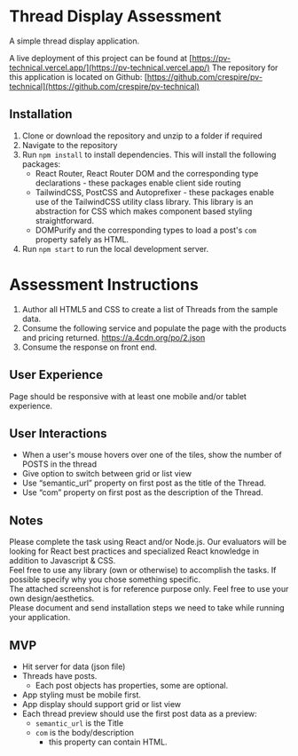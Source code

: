 # Thread Display Assessment

A simple thread display application.  

A live deployment of this project can be found at [https://pv-technical.vercel.app/](https://pv-technical.vercel.app/)
The repository for this application is located on Github: [https://github.com/crespire/pv-technical](https://github.com/crespire/pv-technical)

## Installation
1. Clone or download the repository and unzip to a folder if required
1. Navigate to the repository
1. Run `npm install` to install dependencies. This will install the following packages:
	  * React Router, React Router DOM and the corresponding type declarations - these packages enable client side routing
  	* TailwindCSS, PostCSS and Autoprefixer - these packages enable use of the TailwindCSS utility class library. This library is an abstraction for CSS which makes component based styling straightforward.
  	* DOMPurify and the corresponding types to load a post's `com` property safely as HTML.
1. Run `npm start` to run the local development server.

# Assessment Instructions

1. Author all HTML5 and CSS to create a list of Threads from the sample data.
1. Consume the following service and populate the page with the products and pricing returned. https://a.4cdn.org/po/2.json  
1. Consume the response on front end.

## User Experience
Page should be responsive with at least one mobile and/or tablet experience.

## User Interactions
* When a user's mouse hovers over one of the tiles, show the number of POSTS in the thread
* Give option to switch between grid or list view
* Use “semantic_url” property on first post as the title of the Thread.
* Use “com” property on first post as the description of the Thread.

## Notes
Please complete the task using React and/or Node.js. Our evaluators will be looking for React best practices and specialized React knowledge in addition to Javascript & CSS.  
Feel free to use any library (own or otherwise) to accomplish the tasks. If possible specify why you chose something specific.  
The attached screenshot is for reference purpose only. Feel free to use your own design/aesthetics.  
Please document and send installation steps we need to take while running your application.

## MVP
* Hit server for data (json file)
* Threads have posts.
  * Each post objects has properties, some are optional.
* App styling must be mobile first.
* App display should support grid or list view
* Each thread preview should use the first post data as a preview:
  * `semantic_url` is the Title
  * `com` is the body/description
    * this property can contain HTML.
